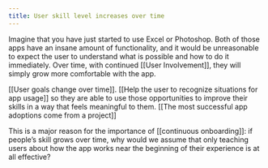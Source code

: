 ```yaml
---
title: User skill level increases over time
---
```

Imagine that you have just started to use Excel or Photoshop. Both of those apps have an insane amount of functionality, and it would be unreasonable to expect the user to understand what is possible and how to do it immediately. Over time, with continued [[User Involvement]], they will simply grow more comfortable with the app.

[[User goals change over time]]. [[Help the user to recognize situations for app usage]] so they are able to use those opportunities to improve their skills in a way that feels meaningful to them. [[The most successful app adoptions come from a project]]

This is a major reason for the importance of [[continuous onboarding]]: if people’s skill grows over time, why would we assume that only teaching users about how the app works near the beginning of their experience is at all effective?
